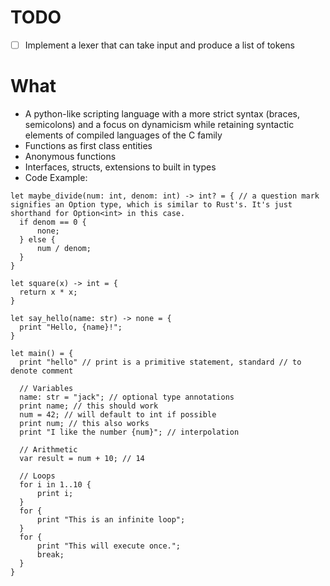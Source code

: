# TODO

- [ ] Implement a lexer that can take input and produce a list of tokens

# What  

- A python-like scripting language with a more strict syntax (braces, semicolons) and a focus on dynamicism while retaining syntactic elements of compiled languages of the C family  
- Functions as first class entities  
- Anonymous functions  
- Interfaces, structs, extensions to built in types  
- Code Example:  

```
let maybe_divide(num: int, denom: int) -> int? = { // a question mark signifies an Option type, which is similar to Rust's. It's just shorthand for Option<int> in this case.
  if denom == 0 {
      none;
  } else {
      num / denom;
  }
}

let square(x) -> int = {
  return x * x;
}

let say_hello(name: str) -> none = {
  print "Hello, {name}!";
}

let main() = {
  print "hello" // print is a primitive statement, standard // to denote comment
  
  // Variables
  name: str = "jack"; // optional type annotations
  print name; // this should work
  num = 42; // will default to int if possible
  print num; // this also works
  print "I like the number {num}"; // interpolation
 
  // Arithmetic
  var result = num + 10; // 14
 
  // Loops
  for i in 1..10 {
      print i;
  }
  for {
      print "This is an infinite loop";
  }
  for {
      print "This will execute once.";
      break;
  }
}
```
